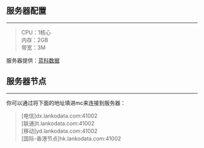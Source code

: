 ## 服务器配置<br/>
*****
>CPU：1核心<br/>
>内存：2GB<br/>
>带宽：3M<br/>

服务器提供：[蓝科数据](https://www.lankodata.com/) <br/>
## 服务器节点<br/>
*****
你可以通过将下面的地址填进mc来连接到服务器：<br/>
>[电信]dx.lankodata.com:41002<br/>
>[联通]lt.lankodata.com:41002<br/>
>[移动]yd.lankodata.com:41002<br/>
>[国际-香港节点]hk.lankodata.com:41002<br/>